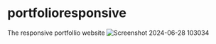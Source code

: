# portfolioresponsive
The responsive portfollio website
![Screenshot 2024-06-28 103034](https://github.com/codewitharjun214/portfolioresponsive/assets/153195543/37e02906-ab38-44be-aa77-5a52ae6cf59f)
